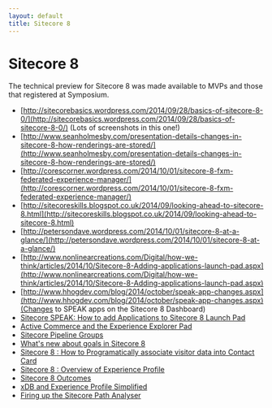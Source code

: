 ```yaml
---
layout: default
title: Sitecore 8
---
```


# Sitecore 8

The technical preview for Sitecore 8 was made available to MVPs and those that registered at Symposium.

* [http://sitecorebasics.wordpress.com/2014/09/28/basics-of-sitecore-8-0/](http://sitecorebasics.wordpress.com/2014/09/28/basics-of-sitecore-8-0/) (Lots of screenshots in this one!)
* [http://www.seanholmesby.com/presentation-details-changes-in-sitecore-8-how-renderings-are-stored/](http://www.seanholmesby.com/presentation-details-changes-in-sitecore-8-how-renderings-are-stored/)
* [http://corescorner.wordpress.com/2014/10/01/sitecore-8-fxm-federated-experience-manager/](http://corescorner.wordpress.com/2014/10/01/sitecore-8-fxm-federated-experience-manager/)
* [http://sitecoreskills.blogspot.co.uk/2014/09/looking-ahead-to-sitecore-8.html](http://sitecoreskills.blogspot.co.uk/2014/09/looking-ahead-to-sitecore-8.html)
* [http://petersondave.wordpress.com/2014/10/01/sitecore-8-at-a-glance/](http://petersondave.wordpress.com/2014/10/01/sitecore-8-at-a-glance/)
* [http://www.nonlinearcreations.com/Digital/how-we-think/articles/2014/10/Sitecore-8-Adding-applications-launch-pad.aspx](http://www.nonlinearcreations.com/Digital/how-we-think/articles/2014/10/Sitecore-8-Adding-applications-launch-pad.aspx)
* [http://www.hhogdev.com/blog/2014/october/speak-app-changes.aspx](http://www.hhogdev.com/blog/2014/october/speak-app-changes.aspx)(Changes to SPEAK apps on the Sitecore 8 Dashboard)
* [Sitecore SPEAK: How to add Applications to Sitecore 8 Launch Pad](http://mikerobbins.co.uk/2014/12/20/how-to-add-speak-applications-to-sitecore-8-launch-pad/)
* [Active Commerce and the Experience Explorer Pad](http://www.techphoria414.com/Blog/2014/September/Sitecore-8-Technical-Preview-Active-Commerce-and-the-Experience-Explorer)
* [Sitecore Pipeline Groups](http://blog.boro2g.co.uk/sitecore-pipeline-groups/)
* [What's new about goals in Sitecore 8](http://blog.horizontalintegration.com/2014/10/28/whats-new-about-goals-in-sitecore-8/)
* [Sitecore 8 : How to Programatically associate visitor data into Contact Card](http://blog.horizontalintegration.com/2014/11/05/sitecore-8-how-to-programatically-associate-visitor-data-into-contact-card/)
* [Sitecore 8 : Overview of Experience Profile](http://blog.horizontalintegration.com/2014/11/01/sitecore-8-overview-of-experience-profile/)
* [Sitecore 8 Outcomes](http://coreblimey.azurewebsites.net/sitecore-8-outcomes/)
* [xDB and Experience Profile Simplified](http://coreblimey.azurewebsites.net/sitecore-8-xdb-and-experience-profile-simplified/)
* [Firing up the Sitecore Path Analyser](http://coreblimey.azurewebsites.net/firing-up-the-sitecore-8-path-analyser/)
